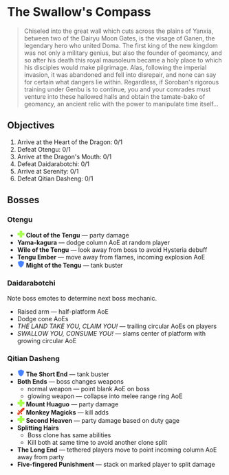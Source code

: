 # The Swallow's Compass

> Chiseled into the great wall which cuts across the plains of Yanxia, between two of the Dairyu Moon Gates, is the visage of Ganen, the legendary hero who united Doma. The first king of the new kingdom was not only a military genius, but also the founder of geomancy, and so after his death this royal mausoleum became a holy place to which his disciples would make pilgrimage. Alas, following the imperial invasion, it was abandoned and fell into disrepair, and none can say for certain what dangers lie within. Regardless, if Soroban's rigorous training under Genbu is to continue, you and your comrades must venture into these hallowed halls and obtain the tamate-bako of geomancy, an ancient relic with the power to manipulate time itself...

## Objectives

1. Arrive at the Heart of the Dragon: 0/1
2. Defeat Otengu: 0/1
3. Arrive at the Dragon's Mouth: 0/1
4. Defeat Daidarabotchi: 0/1
5. Arrive at Serenity: 0/1
6. Defeat Qitian Dasheng: 0/1

## Bosses

### Otengu

- ![](/assets/icons/role-healer.png) **Clout of the Tengu** — party damage
- **Yama-kagura** — dodge column AoE at random player
- **Wile of the Tengu** — look away from boss to avoid Hysteria debuff
- **Tengu Ember** — move away from flames, incoming explosion AoE
- ![](/assets/icons/role-tank.png) **Might of the Tengu** — tank buster

### Daidarabotchi

Note boss emotes to determine next boss mechanic.

- Raised arm — half-platform AoE
- Dodge cone AoEs
- *THE LAND TAKE YOU, CLAIM YOU!* — trailing circular AoEs on players
- *SWALLOW YOU, CONSUME YOU!* — slams center of platform with growing circular AoE

### Qitian Dasheng

- ![](/assets/icons/role-tank.png) **The Short End** — tank buster
- **Both Ends** — boss changes weapons
    - normal weapon — point blank AoE on boss
    - glowing weapon — collapse into melee range ring AoE
- ![](/assets/icons/role-healer.png) **Mount Huaguo** — party damage
- ![](/assets/icons/role-dps.png) **Monkey Magicks** — kill adds
- ![](/assets/icons/role-healer.png) **Second Heaven** — party damage based on duty gage
- **Splitting Hairs**
    - Boss clone has same abilities
    - Kill both at same time to avoid another clone split
- **The Long End** — tethered players move to point incoming column AoE away from party
- **Five-fingered Punishment** — stack on marked player to split damage
